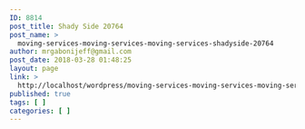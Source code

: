 ```yaml
---
ID: 8814
post_title: Shady Side 20764
post_name: >
  moving-services-moving-services-moving-services-shadyside-20764
author: mrgabonijeff@gmail.com
post_date: 2018-03-28 01:48:25
layout: page
link: >
  http://localhost/wordpress/moving-services-moving-services-moving-services-shadyside-20764/
published: true
tags: [ ]
categories: [ ]
---
```


